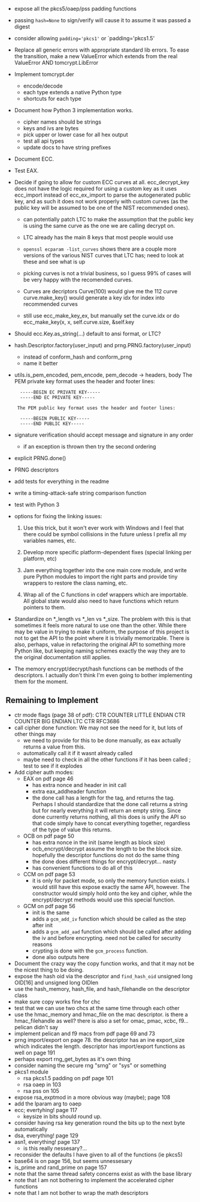 - expose all the pkcs5/oaep/pss padding functions
- passing `hash=None` to sign/verify will cause it to assume it was passed a digest

- consider allowing `padding='pkcs1'` or `padding='pkcs1.5'

- Replace all generic errors with appropriate standard lib errors.
  To ease the transition, make a new ValueError which extends from the real
  ValueError AND tomcrypt.LibError

- Implement tomcrypt.der
  - encode/decode
  - each type extends a native Python type
  - shortcuts for each type

- Document how Python 3 implementation works.
    - cipher names should be strings
    - keys and ivs are bytes
    - pick upper or lower case for all hex output
    - test all api types
    - update docs to have string prefixes

- Document ECC.
- Test EAX.

- Decide if going to allow for custom ECC curves at all. ecc_decrypt_key
  does not have the logic required for using a custom key as it uses
  ecc_import instead of ecc_ex_import to parse the autogenerated public
  key, and as such it does not work properly with custom curves (as the
  public key will be assumed to be one of the NIST recommended ones).
    - can potentially patch LTC to make the assumption that the public
      key is using the same curve as the one we are calling decrypt on.
    - LTC already has the main 8 keys that most people would use
    - `openssl ecparam -list_curves` shows there are a couple more
      versions of the various NIST curves that LTC has; need to look at
      these and see what is up
    - picking curves is not a trivial business, so I guess 99% of cases
      will be very happy with the recomended curves.


    - Curves are decriptors
        Curve(100) would give me the 112 curve
        curve.make_key() would generate a key
        idx for index into recommended curves
    - still use ecc_make_key_ex, but manually set the curve.idx
        or do ecc_make_key(x, x, self.curve.size, &self.key



- Should ecc.Key.as_string(...) default to ansi format, or LTC?

- hash.Descriptor.factory(user_input) and prng.PRNG.factory(user_input)
    - instead of conform_hash and conform_prng
    - name it better

- utils.is_pem_encoded, pem_encode, pem_decode -> headers, body
       The PEM private key format uses the header and footer lines:

        -----BEGIN EC PRIVATE KEY-----
        -----END EC PRIVATE KEY-----

       The PEM public key format uses the header and footer lines:

        -----BEGIN PUBLIC KEY-----
        -----END PUBLIC KEY-----


- signature verification should accept message and signature in any
  order
    - if an exception is thrown then try the second ordering

- explicit PRNG.done()
- PRNG descriptors

- add tests for everything in the readme

- write a timing-attack-safe string comparison function

- test with Python 3

- options for fixing the linking issues:

	1) Use this trick, but it won't ever work with Windows and I feel that 
	there could be symbol collisions in the future unless I prefix all my 
	variables names, etc.
	
	2) Develop more specific platform-dependent fixes (special linking per 
	platform, etc) 
	
	3) Jam everything together into the one main core module, and write 
	pure Python modules to import the right parts and provide tiny 
	wrappers to restore the class naming, etc.
	
	4) Wrap all of the C functions in cdef wrappers which are importable. All global state would also need to have functions which return pointers to them.

- Standardize on *_length vs *_len vs *_size. The problem with this is that
sometimes it feels more natural to use one than the other. While there may be
value in trying to make it uniform, the purpose of this project is not to get
the API to the point where it is trivially memorizable. There is also, perhaps,
value in refactoring the original API to something more Python like, but
keeping naming schemes exactly the way they are to the original documentation
still applies.

- The memory encrypt/decrypt/hash functions can be methods of the descriptors.
  I actually don't think I'm even going to bother implementing them for the
  moment.


Remaining to Implement
-----------------------

- ctr mode flags (page 38 of pdf):
    CTR COUNTER LITTLE ENDIAN
    CTR COUNTER BIG ENDIAN
    LTC CTR RFC3686
- call cipher done function: We may not see the need for it, but lots of
  other things may
    - we need to provide for this to be done manually, as eax actually
      returns a value from this.
    - automatically call it if it wasnt already called
    - maybe need to check in all the other functions if it has been called
      ; test to see if it explodes
- Add cipher auth modes:
    - EAX on pdf page 46
        - has extra nonce and header in init call
        - extra eax_addheader function
        - the done call has a length for the tag, and returns the tag.
        Perhaps I should standardize that the done call returns a string
        but for nearly everything it will return an empty string. Since
        done currently returns nothing, all this does is unify the API so
        that code simply have to concat everything together, regardless
        of the type of value this returns.
    - OCB on pdf page 50
        - has extra nonce in the init (same length as block size)
        - ocb_encrypt/decrypt assume the length to be the block size.
          hopefully the descriptor functions do not do the same thing
        - the done does different things for encrypt/decrypt... nasty
        - has convenient functions to do all of this
    - CCM on pdf page 53
        - it is only for packet mode, so only the memory function exists.
        I would still have this expose exactly the same API, however. The
        constructor would simply hold onto the key and cipher, while the
        encrypt/decrypt methods would use this special function.
    - GCM on pdf page 56
        - init is the same
        - adds a `gcm_add_iv` function which should be called as the step
          after init
        - adds a `gcm_add_aad` function which should be called after adding
          the iv and before encrypting. need not be called for security
          reasons
        - crypting is done with the `gcm_process` function.
        - done also outputs here
- Document the crazy way the copy function works, and that it may not
  be the nicest thing to be doing.
- expose the hash oid via the descriptor and `find_hash_oid`
    unsigned long OID[16] and unsigned long OIDlen
- use the hash_memory, hash_file, and hash_filehandle on the descriptor
  class
- make sure copy works fine for chc
- test that we can use two chcs at the same time through each other
- use the hmac_memory and hmac_file on the mac descriptor. is there a
  hmac_filehandle as well? there is also a set for omac, pmac, xcbc, f9...
  pelican didn't say
- implement pelican and f9 macs from pdf page 69 and 73
- prng import/export on page 78. the descriptor has an ine export_size
  which indicates the length. descriptor has import/export functions as
  well on page 191
- perhaps export rng_get_bytes as it's own thing
- consider naming the secure rng "srng" or "sys" or something
- pkcs1 module
    - rsa pkcs1.5 padding on pdf page 101
    - rsa oaep in 103
    - rsa pss on 105
- expose rsa_exptmod in a more obvious way (maybe); page 108
- add the lparam arg to oaep
- ecc; evertyhing! page 117
    - keysize in bits should round up.
- consider having rsa key generation round the bits up to the next byte
  automatically
- dsa, everything! page 129
- asn1, everything! page 137
    - is this really nessesary?...
- reconsider the defaults I have given to all of the functions (ie pkcs5)
- base64 is on page 156, but seems unnessesary
- is_prime and rand_prime on page 157
- note that the same thread safety concerns exist as with the base library
- note that I am not bothering to implement the accelerated cipher functions
- note that I am not bother to wrap the math descriptors


